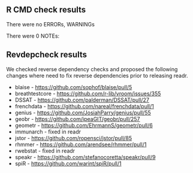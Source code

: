 ## R CMD check results
There were no ERRORs, WARNINGs

There were 0 NOTEs:

## Revdepcheck results

We checked reverse dependency checks and proposed the following changes where need to fix reverse dependencies prior to releasing readr.

- blaise - https://github.com/sophof/blaise/pull/5
- breathtestcore - https://github.com/r-lib/vroom/issues/355
- DSSAT - https://github.com/palderman/DSSAT/pull/27
- frenchdata - https://github.com/nareal/frenchdata/pull/1
- genius - https://github.com/JosiahParry/genius/pull/55
- geobr - https://github.com/ipeaGIT/geobr/pull/257
- geometr - https://github.com/EhrmannS/geometr/pull/6
- immunarch - fixed in readr
- jstor - https://github.com/ropensci/jstor/pull/85
- rhmmer - https://github.com/arendsee/rhmmer/pull/1
- rwebstat - fixed in readr
- speakr - https://github.com/stefanocoretta/speakr/pull/9
- spiR - https://github.com/warint/spiR/pull/1
